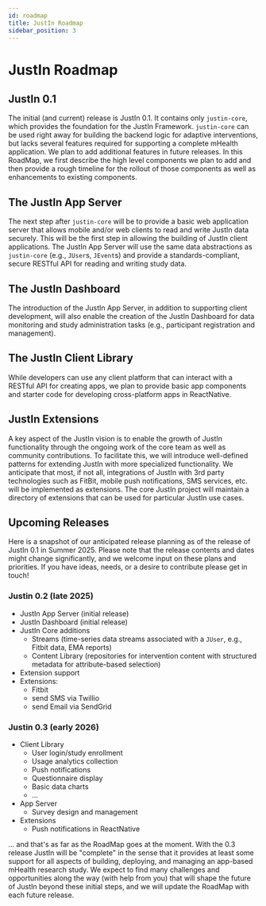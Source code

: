 ```yaml
---
id: roadmap
title: JustIn Roadmap
sidebar_position: 3
---
```


# JustIn Roadmap

## JustIn 0.1

The initial (and current) release is JustIn 0.1. It contains only `justin-core`, which provides the foundation for the JustIn Framework. `justin-core` can be used right away for building the backend logic for adaptive interventions, but lacks several features required for supporting a complete mHealth application. We plan to add additional features in future releases. In this RoadMap, we first describe the high level components we plan to add and then provide a rough timeline for the rollout of those components as well as enhancements to existing components.

## The JustIn App Server

The next step after `justin-core` will be to provide a basic web application server that allows mobile and/or web clients to read and write JustIn data securely. This will be the first step in allowing the building of JustIn client applications. The JustIn App Server will use the same data abstractions as `justin-core` (e.g., `JUser`s, `JEvent`s) and provide a standards-compliant, secure RESTful API for reading and writing study data. 

## The JustIn Dashboard

The introduction of the JustIn App Server, in addition to supporting client development, will also enable the creation of the JustIn Dashboard for data monitoring and study administration tasks (e.g., participant registration and management).

## The JustIn Client Library

While developers can use any client platform that can interact with a RESTful API for creating apps, we plan to provide basic app components and starter code for developing cross-platform apps in ReactNative.

## JustIn Extensions

A key aspect of the JustIn vision is to enable the growth of JustIn functionality through the ongoing work of the core team as well as community contributions. To facilitate this, we will introduce well-defined patterns for extending JustIn with more specialized functionality. We anticipate that most, if not all, integrations of JustIn with 3rd party technologies such as FitBit, mobile push notifications, SMS services, etc. will be implemented as extensions. The core JustIn project will maintain a directory of extensions that can be used for particular JustIn use cases.

## Upcoming Releases

Here is a snapshot of our anticipated release planning as of the release of JustIn 0.1 in Summer 2025. Please note that the release contents and dates might change significantly, and we welcome input on these plans and priorities. If you have ideas, needs, or a desire to contribute please get in touch!

### Justin 0.2 (late 2025)
- JustIn App Server (initial release)
- JustIn Dashboard (initial release)
- JustIn Core additions
  - Streams (time-series data streams associated with a `JUser`, e.g., Fitbit data, EMA reports)
  - Content Library (repositories for intervention content with structured metadata for attribute-based selection)
- Extension support
- Extensions:
  - Fitbit
  - send SMS via Twillio
  - send Email via SendGrid

### Justin 0.3 (early 2026)
- Client Library
  - User login/study enrollment
  - Usage analytics collection
  - Push notifications
  - Questionnaire display
  - Basic data charts
  - ...
- App Server
  - Survey design and management
- Extensions
  - Push notifications in ReactNative

... and that's as far as the RoadMap goes at the moment. With the 0.3 release JustIn will be "complete" in the sense that it provides at least some support for all aspects of building, deploying, and managing an app-based mHealth research study. We expect to find many challenges and opportunities along the way (with help from you) that will shape the future of JustIn beyond these initial steps, and we will update the RoadMap with each future release.